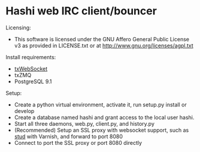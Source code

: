 # Hashi web IRC client/bouncer

Licensing:
  * This software is licensed under the GNU Affero General Public License v3 as provided in LICENSE.txt or at http://www.gnu.org/licenses/agpl.txt

Install requirements:
  * [txWebSocket](https://github.com/wulczer/txWebSocket)
  * txZMQ
  * PostgreSQL 9.1

Setup: 
  * Create a python virtual environment, activate it, run setup.py install or develop
  * Create a database named hashi and grant access to the local user hashi.
  * Start all three daemons, web.py, client.py, and history.py
  * (Recommended) Setup an SSL proxy with websocket support, such as [stud](https://github.com/bumptech/stud) with Varnish, and forward to port 8080
  * Connect to port the SSL proxy or port 8080 directly

